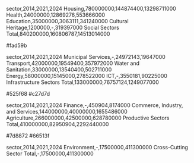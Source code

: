 sector,2014,2021,2024
Housing,780000000,144874400,13298711000
Health,24000000,12869276,553666000
Education,35000000,3063111,341240000
Cultural Heritage,1200000,-,319397000
Social Sectors Total,840200000,160806787,14513014000

#fad59b

sector,2014,2021,2024
Municipal Services,-,24972143,19647000
Transport,42000000,19549400,357972000
Water and Sanitation,33000000,13540400,502711000
Energy,58000000,15145000,278522000
ICT,-,3550181,90225000
Infrastructure Sectors Total,133000000,76757124,1249077000

#525f68
#c27d7d

sector,2014,2021,2024
Finance,-,450904,8174000
Commerce, Industry, and Services,144000000,40000000,1655486000
Agriculture,266000000,42500000,628780000
Productive Sectors Total,410000000,82950904,2292440000

#7d8872
#66513f

sector,2014,2021,2024
Environment,-,17500000,411300000
Cross-Cutting Sector Total,-,17500000,411300000
